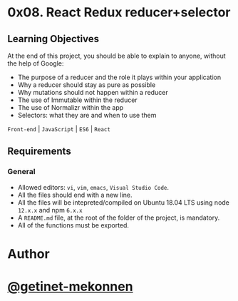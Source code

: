 # 0x08. React Redux reducer+selector
## Learning Objectives

At the end of this project, you should be able to explain to anyone, without the help of Google:
- The purpose of a reducer and the role it plays within your application
- Why a reducer should stay as pure as possible
- Why mutations should not happen within a reducer
- The use of Immutable within the reducer
- The use of Normalizr within the app
- Selectors: what they are and when to use them

```Front-end``` | ```JavaScript``` | ```ES6``` | ```React```
## Requirements
### General
* Allowed editors: ```vi```, ```vim```, ```emacs```, ```Visual Studio Code```.
* All the files should end with a new line.
* All the files will be intepreted/compiled on Ubuntu 18.04 LTS using node ```12.x.x``` and npm ```6.x.x```
* A ```README.md``` file, at the root of the folder of the project, is mandatory.
* All of the functions must be exported.

# Author
# [@getinet-mekonnen](https://www.linkedin/in/getinet-mekonnen)